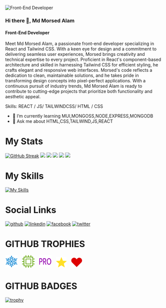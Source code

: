 ![Front-End Developer](https://scontent.fdac135-1.fna.fbcdn.net/v/t39.30808-6/409642932_1304658767595754_2393354809593229697_n.jpg?_nc_cat=104&ccb=1-7&_nc_sid=783fdb&_nc_ohc=4MwboocjfooAX8VHvZ6&_nc_ht=scontent.fdac135-1.fna&oh=00_AfC0GpHPbEn1unscvtOEtD1p7HIp_Y_htp6WozAXeP30hA&oe=65791B89)

### Hi there 👋, Md Morsed Alam
#### Front-End Developer

Meet Md Morsed Alam, a passionate front-end developer specializing in React and Tailwind CSS. With a keen eye for design and a commitment to delivering seamless user experiences, Morsed brings creativity and technical expertise to every project. Proficient in React's component-based architecture and skilled in harnessing Tailwind CSS for efficient styling, he crafts elegant and responsive web interfaces. Morsed's code reflects a dedication to clean, maintainable solutions, and he takes pride in transforming design concepts into pixel-perfect applications. With a continuous pursuit of industry trends, Md Morsed Alam is ready to contribute to cutting-edge projects that prioritize both functionality and aesthetic appeal.

Skills:  REACT / JS/ TAILWINDCSS/ HTML / CSS

- 🌱 I’m currently learning MUI,MONGOSS,NODE,EXPRESS,MONGODB 
- 💬 Ask me about HTML,CSS,TAILWIND,JS,REACT 

# My Stats
[![GitHub Streak](https://github-readme-streak-stats.herokuapp.com?user=MdMorsedAlam&theme=gruvbox-duo&date_format=j%20M%5B%20Y%5D&card_width=600)](https://git.io/streak-stats)
![](http://github-profile-summary-cards.vercel.app/api/cards/profile-details?username=MdMorsedAlam&theme=gruvbox)
![](http://github-profile-summary-cards.vercel.app/api/cards/repos-per-language?username=MdMorsedAlam&theme=gruvbox)
![](http://github-profile-summary-cards.vercel.app/api/cards/most-commit-language?username=MdMorsedAlam&theme=gruvbox)
![](http://github-profile-summary-cards.vercel.app/api/cards/stats?username=MdMorsedAlam&theme=gruvbox)
![](http://github-profile-summary-cards.vercel.app/api/cards/productive-time?username=MdMorsedAlam&theme=gruvbox&utcOffset=8)

# My Skills

[![My Skills](https://skillicons.dev/icons?i=html,css,js,react,tailwind,nodejs,express,mongodb)](https://skillicons.dev)

# Social Links
[<img src='https://cdn.jsdelivr.net/npm/simple-icons@3.0.1/icons/github.svg' alt='github' height='40'>](https://github.com/MdMorsedAlam)  [<img src='https://cdn.jsdelivr.net/npm/simple-icons@3.0.1/icons/linkedin.svg' alt='linkedin' height='40'>](https://www.linkedin.com/in/md-morsed-alam//)  [<img src='https://cdn.jsdelivr.net/npm/simple-icons@3.0.1/icons/facebook.svg' alt='facebook' height='40'>](https://www.facebook.com/mdmorsed.alam.9809/)  [<img src='https://cdn.jsdelivr.net/npm/simple-icons@3.0.1/icons/twitter.svg' alt='twitter' height='40'>](https://twitter.com/MdMorsedAlam12)  
# GITHUB TROPHIES
<a href='https://archiveprogram.github.com/'><img src='https://raw.githubusercontent.com/acervenky/animated-github-badges/master/assets/acbadge.gif' width='40' height='40'></a> <a href='https://docs.github.com/en/developers'><img src='https://raw.githubusercontent.com/acervenky/animated-github-badges/master/assets/devbadge.gif' width='40' height='40'></a> <a href='https://github.com/pricing'><img src='https://raw.githubusercontent.com/acervenky/animated-github-badges/master/assets/pro.gif' width='40' height='40'></a> <a href='https://stars.github.com/'><img src='https://raw.githubusercontent.com/acervenky/animated-github-badges/master/assets/starbadge.gif' width='35' height='35'></a> <a href='https://docs.github.com/en/github/supporting-the-open-source-community-with-github-sponsors'><img src='https://raw.githubusercontent.com/acervenky/animated-github-badges/master/assets/sponsorbadge.gif' width='35' height='35'></a> 
# GITHUB BADGES
[![trophy](https://github-profile-trophy.vercel.app/?username=MdMorsedAlam)](https://github.com/ryo-ma/github-profile-trophy)

